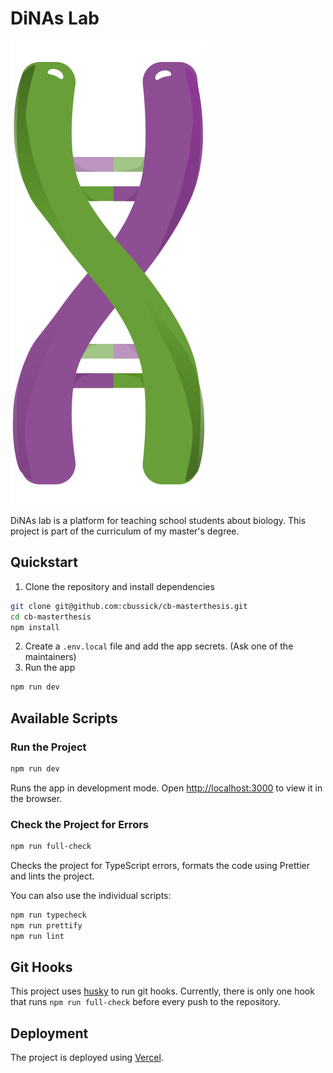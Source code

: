 # DiNAs Lab

![DiNAs Lab Logo](public/logo/dinaslab-logo-simple.svg)

DiNAs lab is a platform for teaching school students about biology. This project is part of the curriculum of my master's degree.

## Quickstart

1. Clone the repository and install dependencies

```bash
git clone git@github.com:cbussick/cb-masterthesis.git
cd cb-masterthesis
npm install
```

2. Create a `.env.local` file and add the app secrets. (Ask one of the maintainers)
3. Run the app

```bash
npm run dev
```

## Available Scripts

### Run the Project

```bash
npm run dev
```

Runs the app in development mode.
Open [http://localhost:3000](http://localhost:3000) to view it in the browser.

### Check the Project for Errors

```bash
npm run full-check
```

Checks the project for TypeScript errors, formats the code using Prettier and lints the project.

You can also use the individual scripts:

```bash
npm run typecheck
npm run prettify
npm run lint
```

## Git Hooks

This project uses [husky](https://github.com/typicode/husky) to run git hooks. Currently, there is only one hook that runs `npm run full-check` before every push to the repository.

## Deployment

The project is deployed using [Vercel](https://vercel.com/).
